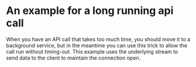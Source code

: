 # An example for a long running api call

When you have an API call that takes too much time, you should move it to a background service, but in the meantime you can use this trick to allow the call run without timing-out.
This example uses the underlying stream to send data to the client to maintain the connection open.
